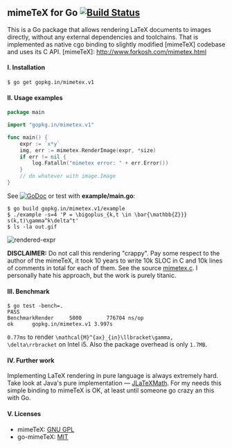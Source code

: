 ## mimeTeX for Go [![Build Status](https://drone.io/github.com/go-mimetex/mimetex/status.png)](https://drone.io/github.com/go-mimetex/mimetex/latest)

This is a Go package that allows rendering LaTeX documents to images directly, without any external dependencies and toolchains. That is implemented as native cgo binding to slightly modified [mimeTeX] codebase and uses its C API.
[mimeTeX]: http://www.forkosh.com/mimetex.html

#### I. Installation

	$ go get gopkg.in/mimetex.v1

#### II. Usage examples

```Go
package main

import "gopkg.in/mimetex.v1"

func main() {
	expr := `x*y`
	img, err := mimetex.RenderImage(expr, *size)
	if err != nil {
		log.Fatalln("mimetex error: " + err.Error())
	}
	// do whatever with image.Image
}
```

See [![GoDoc](https://godoc.org/gopkg.in/mimetex.v1?status.png)](https://godoc.org/gopkg.in/mimetex.v1) or test with **example/main.go**:

	$ go build gopkg.in/mimetex.v1/example
	$ ./example -s=4 'P = \bigoplus_{k,t \in \bar{\mathbb{Z}}} s(k,t)\gamma^k\delta^t'
	$ ls -la out.gif
	
![rendered-expr](http://cl.ly/UtBr/out.gif)

**DISCLAIMER:** Do not call this rendering "crappy". Pay some respect to the author of the mimeTeX, it took 10 years to write 10k SLOC in C and 10k lines of comments in total for each of them. See the source [mimetex.c](http://cl.ly/UtGw). I personally hate his approach, but the work is purely titanic.

#### III. Benchmark

	$ go test -bench=.
	PASS
	BenchmarkRender	    5000	    776704 ns/op
	ok  	gopkg.in/mimetex.v1	3.997s
	
`0.77ms` to render `\mathcal{M}^{ax}_{in}\llbracket\gamma, \delta\rrbracket` on Intel i5. Also the package overhead is only `1.7MB`.

#### IV. Further work

Implementing LaTeX rendering in pure language is always extremely hard. Take look at Java's pure implementation — [JLaTeXMath](http://forge.scilab.org/index.php/p/jlatexmath/source/tree/master/). For my needs this simple binding to mimeTeX is OK, at least until someone go crazy an this with Go.

#### V. Licenses

* mimeTeX: [GNU GPL](https://github.com/go-mimetex/mimetex/blob/master/bridge/COPYING)
* go-mimeTeX: [MIT](http://xlab.mit-license.org)
